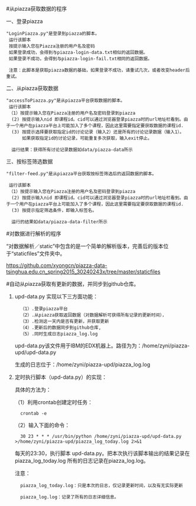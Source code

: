 #从piazza获取数据的程序

一、登录piazza

    "LoginPiazza.py"是登录到piazza的脚本。
     运行该脚本
     按提示输入您在Piazza注册的用户名及密码
     如果登录成功，会得到与piazza-login-data.txt相似的返回数据。
     如果登录不成功，会得到与piazza-login-fail.txt相同的返回数据。

     注意：此脚本是获取piazza数据的基础，如果登录不成功，请重试几次，或者改变header后重试。

二、从piazza获取数据
 
    "accessToPiazza.py"是从piazza平台获取数据的脚本。
     运行该脚本
     （1）按提示输入您在Piazza注册的用户名及密码登录到piazza
      (2) 按提示输入nid 即课程id。cid可以通过浏览器登录piazza时的url地址栏看到。由于一个用户在piazza平台上可能加入了多个课程，因此这里需要指定要获取数据的课程id.
      (3) 按提示选择要获取指定id的讨论记录（输入2）还是所有的讨论记录数据（输入1）。
          如果获取指定id的讨论记录，可能重复多次获取，输入exit停止。

      运行结果：获得所有讨论记录数据如data/piazza-data所示

三、按标签筛选数据

    "filter-feed.py"是从piazza平台获取按标签筛选后的返回数据的脚本。

     运行该脚本
     （1）按提示输入您在Piazza注册的用户名及密码登录到piazza
      (2) 按提示输入nid 即课程id。cid可以通过浏览器登录piazza时的url地址栏看到。由于一个用户在piazza平台上可能加入了多个课程，因此这里需要指定要获取数据的课程id.
      (3) 按提示指定筛选条件，即输入标签名。

      运行的结果如data/piazza-data-filter所示
      
#对数据进行解析的程序
  
  “对数据解析／static”中包含的是一个简单的解析版本，完善后的版本位于“staticfiles”文件夹中。
  
  https://github.com/xyongcn/piazza-data-tsinghua.edu.cn_spring2015_30240243x/tree/master/staticfiles
  
#自动从piazza获取有更新的数据，并同步到github仓库。

1. upd-data.py  实现以下三方面功能：

         （1）.登录piazza平台
         （2）.从piazza获取返回数据（对数据解析可获得所有记录的更新时间），
         （3）.检测这一天内是否有更新，并获取更新
         （4）.更新后的数据同步到github仓库,
         （5）.同时生成日志piazza_log.log
    

     upd-data.py该文件用于IBM的EDX机器上。路径为为：/home/zyni/piazza-upd/upd-data.py
     
     生成的日志位于：/home/zyni/piazza-upd/piazza_log.log


2. 定时执行脚本（upd-data.py）的实现：
    
    具体的方法为：
    
    （1）利用crontab创建定时任务：
    
         crontab -e
    
    （2）输入下面的命令：
    
         30 23 * * * /usr/bin/python /home/zyni/piazza-upd/upd-data.py >/home/zyni/piazza-upd/piazza_log_today.log 2>&1
     
    每天的23:30，执行脚本 upd-data.py。把本次执行该脚本输出的结果记录在piazza_log_today.log
    所有的日志记录在piazza_log.log。
     
    注意：

         piazza_log_today.log：只是本次的日志，仅记录更新时间，以及有无实际更新

         piazza_log.log：记录了所有的日志详细信息。
      
    
    
